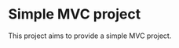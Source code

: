 **Simple MVC project**
===================================

This project aims to provide a simple MVC project.
